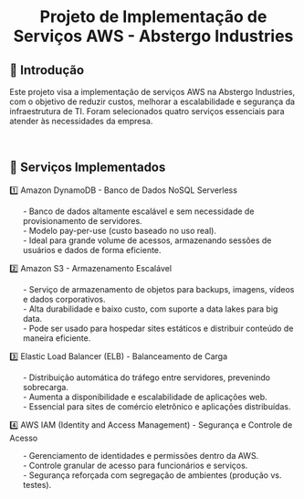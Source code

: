 <h1 align="center"> Projeto de Implementação de Serviços AWS - Abstergo Industries </h1>

<h2>📌 Introdução</h2>
<p>Este projeto visa a implementação de serviços AWS na Abstergo Industries, com o objetivo de reduzir custos, melhorar a escalabilidade e segurança da infraestrutura de TI. Foram selecionados quatro serviços essenciais para atender às necessidades da empresa.</p> <br>
<h2>🚀 Serviços Implementados</h2>
<p>1️⃣ Amazon DynamoDB - Banco de Dados NoSQL Serverless</p>
<ul> - Banco de dados altamente escalável e sem necessidade de provisionamento de servidores. <br>
- Modelo pay-per-use (custo baseado no uso real). <br>
- Ideal para grande volume de acessos, armazenando sessões de usuários e dados de forma eficiente.</ul>
<p>2️⃣ Amazon S3 - Armazenamento Escalável</p>
<ul>- Serviço de armazenamento de objetos para backups, imagens, vídeos e dados corporativos. <br>
- Alta durabilidade e baixo custo, com suporte a data lakes para big data. <br>
- Pode ser usado para hospedar sites estáticos e distribuir conteúdo de maneira eficiente.</ul>
<p>3️⃣ Elastic Load Balancer (ELB) - Balanceamento de Carga</p>
<ul> - Distribuição automática do tráfego entre servidores, prevenindo sobrecarga. <br>
- Aumenta a disponibilidade e escalabilidade de aplicações web. <br>
- Essencial para sites de comércio eletrônico e aplicações distribuídas.</ul>
<p>4️⃣ AWS IAM (Identity and Access Management) - Segurança e Controle de Acesso</p>
<ul>- Gerenciamento de identidades e permissões dentro da AWS. <br>
- Controle granular de acesso para funcionários e serviços. <br> 
- Segurança reforçada com segregação de ambientes (produção vs. testes).</ul>
